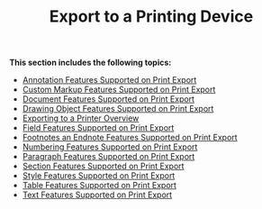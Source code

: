 ﻿---
title: Export to a Printing Device
description: "Aspose.Words for Java allows you to work with different features supported when saving to printing device."
type: docs
weight: 20
url: /java/export-to-a-printing-device/
---

**This section includes the following topics:** 

- [Annotation Features Supported on Print Export](/words/java/annotation-features-supported-on-print-export/)
- [Custom Markup Features Supported on Print Export](/words/java/custom-markup-features-supported-on-print-export/)
- [Document Features Supported on Print Export](/words/java/document-features-supported-on-print-export/)
- [Drawing Object Features Supported on Print Export](/words/java/drawing-object-features-supported-on-print-export/)
- [Exporting to a Printer Overview](/words/java/exporting-to-a-printer-overview/)
- [Field Features Supported on Print Export](/words/java/field-features-supported-on-print-export/)
- [Footnotes an Endnote Features Supported on Print Export](/words/java/footnotes-and-endnote-features-supported-on-print-export/)
- [Numbering Features Supported on Print Export](/words/java/numbering-features-supported-on-print-export/)
- [Paragraph Features Supported on Print Export](/words/java/paragraph-features-supported-on-print-export/)
- [Section Features Supported on Print Export](/words/java/section-features-supported-on-print-export/)
- [Style Features Supported on Print Export](/words/java/style-features-supported-on-print-export/)
- [Table Features Supported on Print Export](/words/java/table-features-supported-on-print-export/)
- [Text Features Supported on Print Export](/words/java/text-features-supported-on-print-export/)
